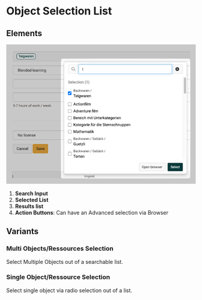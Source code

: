 # Object Selection List

## Elements

![Dropdown](assets/dropdown1.png)

1. **Search Input**
2. **Selected List**
3. **Results list**
4. **Action Buttons**: Can have an Advanced selection via Browser

## Variants

### Multi Objects/Ressources Selection

Select Multiple Objects out of a searchable list.

### Single Object/Ressource Selection

Select single object via radio selection out of a list.
